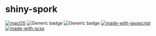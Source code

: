 # shiny-spork

[![macOS](https://svgshare.com/i/ZjP.svg)](https://svgshare.com/i/ZjP.svg)
![Generic badge](https://img.shields.io/badge/gulp-v4.0.2-red.svg)
![Generic badge](https://img.shields.io/badge/node-v17.0.1-brightgreen.svg)
[![made-with-javascript](https://img.shields.io/badge/Made%20with-JavaScript-1f425f.svg)](https://www.javascript.com)
[![made-with-scss](https://img.shields.io/badge/Made%20with-Scss-ff6984)](https://sass-lang.com/)

